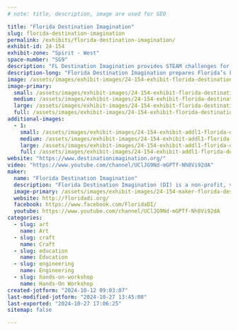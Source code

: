 ```yaml
---
# note: title, description, image are used for SEO

title: "Florida Destination Imagination"
slug: florida-destination-imagination
permalink: /exhibits/florida-destination-imagination/
exhibit-id: 24-154
exhibit-zone: "Spirit - West"
space-number: "SG9"
description: "FL Destination Imagination provides STEAM challenges for K-12 through a process that is creative."
description-long: "Florida Destination Imagination prepares Florida’s kids to be the innovators of the future by combining the arts, sciences, and technology with creativity, teamwork, and problem solving.  Start your team today (2-7 students from grade K-12) to take on one of the 7 challenges.  Take your built to the State Tournament in March! "
image: /assets/images/exhibit-images/24-154-exhibit-florida-destination-imagination-screenshot-2024-03-21-at-11-08-39-am-large.png
image-primary: 
  small: /assets/images/exhibit-images/24-154-exhibit-florida-destination-imagination-screenshot-2024-03-21-at-11-08-39-am-small.png
  medium: /assets/images/exhibit-images/24-154-exhibit-florida-destination-imagination-screenshot-2024-03-21-at-11-08-39-am-medium.png
  large: /assets/images/exhibit-images/24-154-exhibit-florida-destination-imagination-screenshot-2024-03-21-at-11-08-39-am-large.png
  full: /assets/images/exhibit-images/24-154-exhibit-florida-destination-imagination-screenshot-2024-03-21-at-11-08-39-am-full.png
additional-images: 
  - 1:
    small: /assets/images/exhibit-images/24-154-exhibit-addl1-florida-destination-imagination-screen-shot-2022-10-20-at-2-55-11-pm-small.png
    medium: /assets/images/exhibit-images/24-154-exhibit-addl1-florida-destination-imagination-screen-shot-2022-10-20-at-2-55-11-pm-medium.png
    large: /assets/images/exhibit-images/24-154-exhibit-addl1-florida-destination-imagination-screen-shot-2022-10-20-at-2-55-11-pm-large.png
    full: /assets/images/exhibit-images/24-154-exhibit-addl1-florida-destination-imagination-screen-shot-2022-10-20-at-2-55-11-pm-full.png
website: "https://www.destinationimagination.org/"
video: "https://www.youtube.com/channel/UClJG9Nd-mGPTf-Nh8Vi92dA"
maker: 
  name: "Florida Destination Imagination"
  description: "Florida Destination Imagination (DI) is a non-profit, volunteer-led, cause-driven organization. Our purpose is to inspire and equip students to become the next generation of innovators and leaders. Annually, we offer seven new standards-based Challenges in STEM, Improv, Visual Arts, Service Learning, and Early Learning. Each Challenge is open-ended and enables student teams to learn and experience the creative process from imagination to innovation.  Florida DI will host an annual State Tournament for the competing teams to qualify for the Global Final.  "
  image-primary: /assets/images/exhibit-images/24-154-maker-florida-destination-imagination-florida-logo-vertical-rgb-01-medium.png
  website: http://floridadi.org/
  facebook: https://www.facebook.com/FloridaDI/
  youtube: https://www.youtube.com/channel/UClJG9Nd-mGPTf-Nh8Vi92dA
categories: 
  - slug: art
    name: Art
  - slug: craft
    name: Craft
  - slug: education
    name: Education
  - slug: engineering
    name: Engineering
  - slug: hands-on-workshop
    name: Hands-On Workshop
created-jotform: "2024-10-12 09:03:07"
last-modified-jotform: "2024-10-27 13:45:08"
last-exported: "2024-10-27 17:06:25"
sitemap: false

---
```


